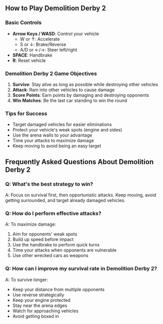 ## How to Play Demolition Derby 2

### Basic Controls
- **Arrow Keys / WASD**: Control your vehicle
  - W or ↑: Accelerate
  - S or ↓: Brake/Reverse
  - A/D or ←/→: Steer left/right
- **SPACE**: Handbrake
- **R**: Reset vehicle

### Demolition Derby 2 Game Objectives
1. **Survive**: Stay alive as long as possible while destroying other vehicles
2. **Attack**: Ram into other vehicles to cause damage
3. **Score Points**: Earn points by damaging and destroying opponents
4. **Win Matches**: Be the last car standing to win the round

### Tips for Success
- Target damaged vehicles for easier eliminations
- Protect your vehicle's weak spots (engine and sides)
- Use the arena walls to your advantage
- Time your attacks to maximize damage
- Keep moving to avoid being an easy target

## Frequently Asked Questions About Demolition Derby 2

### Q: What's the best strategy to win?
A: Focus on survival first, then opportunistic attacks. Keep moving, avoid getting surrounded, and target already damaged vehicles.

### Q: How do I perform effective attacks?
A: To maximize damage:
1. Aim for opponents' weak spots
2. Build up speed before impact
3. Use the handbrake to perform quick turns
4. Time your attacks when opponents are vulnerable
5. Use other wrecked cars as weapons

### Q: How can I improve my survival rate in Demolition Derby 2?
A: To survive longer:
- Keep your distance from multiple opponents
- Use reverse strategically
- Keep your engine protected
- Stay near the arena edges
- Watch for approaching vehicles
- Avoid getting boxed in